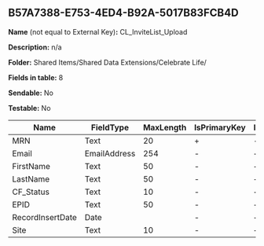 ## B57A7388-E753-4ED4-B92A-5017B83FCB4D

**Name** (not equal to External Key)**:** CL_InviteList_Upload

**Description:** n/a

**Folder:** Shared Items/Shared Data Extensions/Celebrate Life/

**Fields in table:** 8

**Sendable:** No

**Testable:** No

| Name | FieldType | MaxLength | IsPrimaryKey | IsNullable | DefaultValue |
| --- | --- | --- | --- | --- | --- |
| MRN | Text | 20 | + | - |  |
| Email | EmailAddress | 254 | - | + |  |
| FirstName | Text | 50 | - | + |  |
| LastName | Text | 50 | - | + |  |
| CF_Status | Text | 10 | - | + |  |
| EPID | Text | 50 | - | + |  |
| RecordInsertDate | Date |  | - | + | GETDATE() |
| Site | Text | 10 | - | + |  |

